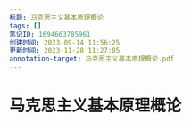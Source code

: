```yaml
---
标题: 马克思主义基本原理概论
tags: []
笔记ID: 1694663785961
创建时间: 2023-09-14 11:56:25
更新时间: 2023-11-28 11:27:05
annotation-target: 马克思主义基本原理概论.pdf
---
```


# 马克思主义基本原理概论
